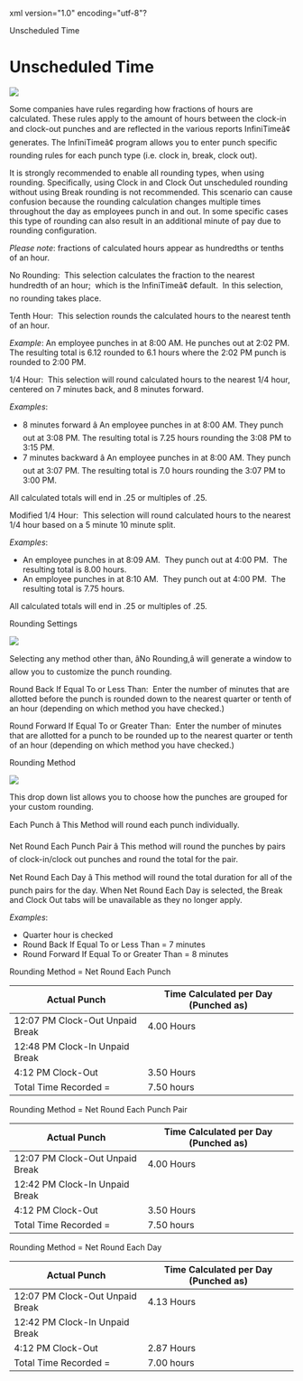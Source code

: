 xml version="1.0" encoding="utf-8"?





Unscheduled Time




# Unscheduled Time

![](/img/rOUNDING_mETHOD.gif)

Some companies have rules regarding how fractions of hours are calculated. These rules apply to the amount of hours between the clock-in and clock-out punches and are reflected in the various reports InfiniTimeâ¢ generates. The InfiniTimeâ¢ program allows you to enter punch specific rounding rules for each punch type (i.e. clock in, break, clock out).

It is strongly recommended to enable all rounding types, when using rounding. Specifically, using Clock in and Clock Out unscheduled rounding without using Break rounding is not recommended. This scenario can cause confusion because the rounding calculation changes multiple times throughout the day as employees punch in and out. In some specific cases this type of rounding can also result in an additional minute of pay due to rounding configuration.

*Please note*: fractions of calculated hours appear as hundredths or tenths of an hour.

No Rounding:  This selection calculates the fraction to the nearest hundredth of an hour;  which is the InfiniTimeâ¢ default.  In this selection, no rounding takes place.

Tenth Hour:  This selection rounds the calculated hours to the nearest tenth of an hour.

*Example*: An employee punches in at 8:00 AM. He punches out at 2:02 PM. The resulting total is 6.12 rounded to 6.1 hours where the 2:02 PM punch is rounded to 2:00 PM.

1/4 Hour:  This selection will round calculated hours to the nearest 1/4 hour, centered on 7 minutes back, and 8 minutes forward.

*Examples*:

* 8 minutes forward â An employee punches in at 8:00 AM. They punch out at 3:08 PM. The resulting total is 7.25 hours rounding the 3:08 PM to 3:15 PM.
* 7 minutes backward â An employee punches in at 8:00 AM. They punch out at 3:07 PM. The resulting total is 7.0 hours rounding the 3:07 PM to 3:00 PM.

All calculated totals will end in .25 or multiples of .25.

Modified 1/4 Hour:  This selection will round calculated hours to the nearest 1/4 hour based on a 5 minute 10 minute split.

*Examples*:

* An employee punches in at 8:09 AM.  They punch out at 4:00 PM.  The resulting total is 8.00 hours.
* An employee punches in at 8:10 AM.  They punch out at 4:00 PM.  The resulting total is 7.75 hours.

All calculated totals will end in .25 or multiples of .25.

Rounding Settings

![](/img/rOUNDING_mETHOD.gif)

Selecting any method other than, âNo Rounding,â will generate a window to allow you to customize the punch rounding.

Round Back If Equal To or Less Than:  Enter the number of minutes that are allotted before the punch is rounded down to the nearest quarter or tenth of an hour (depending on which method you have checked.)

Round Forward If Equal To or Greater Than:  Enter the number of minutes that are allotted for a punch to be rounded up to the nearest quarter or tenth of an hour (depending on which method you have checked.)

Rounding Method

![](/img/Rounding_Rules.gif)

This drop down list allows you to choose how the punches are grouped for your custom rounding.

Each Punch â This Method will round each punch individually.

Net Round Each Punch Pair â This method will round the punches by pairs of clock-in/clock out punches and round the total for the pair.

Net Round Each Day â This method will round the total duration for all of the punch pairs for the day. When Net Round Each Day is selected, the Break and Clock Out tabs will be unavailable as they no longer apply.

*Examples*:

* Quarter hour is checked
* Round Back If Equal To or Less Than = 7 minutes
* Round Forward If Equal To or Greater Than = 8 minutes

Rounding Method = Net Round Each Punch

 | Actual Punch | Time Calculated per Day (Punched as) | 
| --- | --- |
 | 12:07 PM Clock-Out Unpaid Break | 4.00 Hours | 
 | 12:48 PM Clock-In Unpaid Break | | 
 | 4:12 PM Clock-Out | 3.50 Hours | 
 | Total Time Recorded = | 7.50 hours | 

Rounding Method = Net Round Each Punch Pair

 | Actual Punch | Time Calculated per Day (Punched as) | 
| --- | --- |
 | 12:07 PM Clock-Out Unpaid Break | 4.00 Hours | 
 | 12:42 PM Clock-In Unpaid Break | | 
 | 4:12 PM Clock-Out | 3.50 Hours | 
 | Total Time Recorded = | 7.50 hours | 

Rounding Method = Net Round Each Day

 | Actual Punch | Time Calculated per Day (Punched as) | 
| --- | --- |
 | 12:07 PM Clock-Out Unpaid Break | 4.13 Hours | 
 | 12:42 PM Clock-In Unpaid Break | | 
 | 4:12 PM Clock-Out | 2.87 Hours | 
 | Total Time Recorded = | 7.00 hours | 